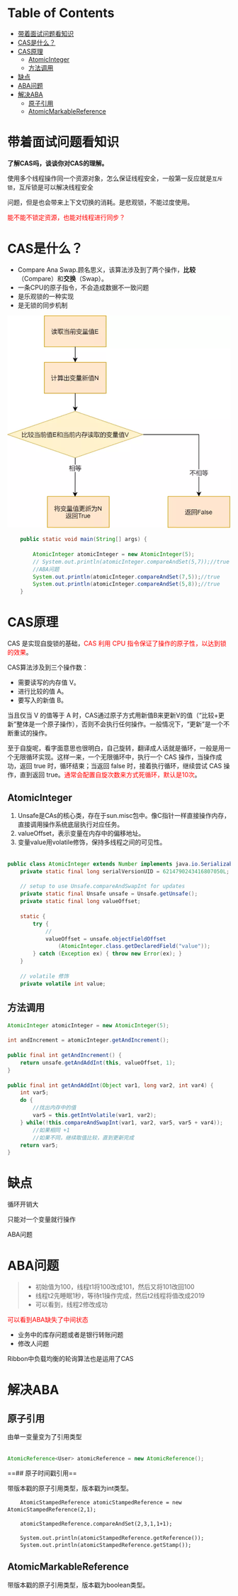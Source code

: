 # Table of Contents

* [带着面试问题看知识](#带着面试问题看知识)
* [CAS是什么？](#cas是什么)
* [CAS原理](#cas原理)
  * [AtomicInteger](#atomicinteger)
  * [方法调用](#方法调用)
* [缺点](#缺点)
* [ABA问题](#aba问题)
* [解决ABA](#解决aba)
  * [原子引用](#原子引用)
  * [AtomicMarkableReference](#atomicmarkablereference)



# 带着面试问题看知识



**了解CAS吗，谈谈你对CAS的理解。**

使用多个线程操作同一个资源对象，怎么保证线程安全，一般第一反应就是`互斥锁`，互斥锁是可以解决线程安全

问题，但是也会带来上下文切换的消耗。是悲观锁，不能过度使用。

<font color=red>能不能不锁定资源，也能对线程进行同步？</font>




# CAS是什么？

+ Compare Ana Swap.顾名思义，该算法涉及到了两个操作，**比较**（Compare）和**交换**（Swap）。
+ 一条CPU的原子指令，不会造成数据不一致问题
+ 是乐观锁的一种实现
+ 是无锁的同步机制

![](.images/下载-1634474369155.png)

```java
    public static void main(String[] args) {

        AtomicInteger atomicInteger = new AtomicInteger(5);
        // System.out.println(atomicInteger.compareAndSet(5,7));//true
        //ABA问题
        System.out.println(atomicInteger.compareAndSet(7,5));//true
        System.out.println(atomicInteger.compareAndSet(5,8));//true
    }
```

# CAS原理

CAS 是实现自旋锁的基础，<font color=red>CAS 利用 CPU 指令保证了操作的原子性，以达到锁的效果</font>。

CAS算法涉及到三个操作数：

- 需要读写的内存值 V。
- 进行比较的值 A。
- 要写入的新值 B。

当且仅当 V 的值等于 A 时，CAS通过原子方式用新值B来更新V的值（“比较+更新”整体是一个原子操作），否则不会执行任何操作。一般情况下，“更新”是一个不断重试的操作。


至于自旋呢，看字面意思也很明白，自己旋转，翻译成人话就是循环，一般是用一个无限循环实现。这样一来，一个无限循环中，执行一个 CAS 操作，当操作成功，返回 true 时，循环结束；当返回 false 时，接着执行循环，继续尝试 CAS 操作，直到返回 true。<font color=red>通常会配置自旋次数来方式死循环，默认是10次</font>。


## AtomicInteger

1. Unsafe是CAs的核心类，存在于sun.misc包中。像C指针一样直接操作内存，直接调用操作系统底层执行对应任务。
2. valueOffset，表示变量在内存中的偏移地址。
3. 变量value用volatile修饰，保持多线程之间的可见性。

```java

public class AtomicInteger extends Number implements java.io.Serializable {
    private static final long serialVersionUID = 6214790243416807050L;

    // setup to use Unsafe.compareAndSwapInt for updates
    private static final Unsafe unsafe = Unsafe.getUnsafe();
    private static final long valueOffset;

    static {
        try {
            //
            valueOffset = unsafe.objectFieldOffset
                (AtomicInteger.class.getDeclaredField("value"));
        } catch (Exception ex) { throw new Error(ex); }
    }

    // volatile 修饰
    private volatile int value;
```



## 方法调用

```java
AtomicInteger atomicInteger = new AtomicInteger(5);

int andIncrement = atomicInteger.getAndIncrement();

public final int getAndIncrement() {
    return unsafe.getAndAddInt(this, valueOffset, 1);
}

public final int getAndAddInt(Object var1, long var2, int var4) {
    int var5;
    do {
        //找出内存中的值
        var5 = this.getIntVolatile(var1, var2);
    } while(!this.compareAndSwapInt(var1, var2, var5, var5 + var4));
        //如果相同 +1 
        //如果不同，继续取值比较，直到更新完成
    return var5;
}

```


# 缺点

循环开销大

只能对一个变量就行操作

ABA问题


# ABA问题

> * 初始值为100，线程t1将100改成101，然后又将101改回100
> * 线程t2先睡眠1秒，等待t1操作完成，然后t2线程将值改成2019
> * 可以看到，线程2修改成功


<font color=red>可以看到ABA缺失了中间状态</font>

+ 业务中的库存问题或者是银行转账问题
+ 修改人问题

Ribbon中负载均衡的轮询算法也是运用了CAS


# 解决ABA

## 原子引用

由单一变量变为了引用类型

```java

AtomicReference<User> atomicReference = new AtomicReference();


```

==## 原子时间戳引用==

带版本戳的原子引用类型，版本戳为int类型。

```
    AtomicStampedReference atomicStampedReference = new AtomicStampedReference(2,1);

    atomicStampedReference.compareAndSet(2,3,1,1+1);

    System.out.println(atomicStampedReference.getReference());
    System.out.println(atomicStampedReference.getStamp());

```


## AtomicMarkableReference

带版本戳的原子引用类型，版本戳为boolean类型。
